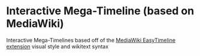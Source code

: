 # Interactive Mega-Timeline (based on MediaWiki)
Interactive Mega-Timelines based off of the [MediaWiki EasyTimeline extension](https://www.mediawiki.org/wiki/Extension:EasyTimeline) visual style and wikitext syntax
